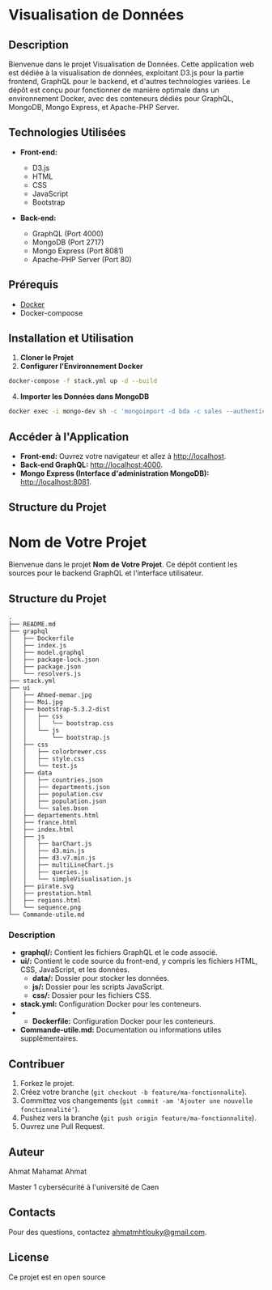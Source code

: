 # Visualisation de Données

## Description
Bienvenue dans le projet Visualisation de Données. 
Cette application web est dédiée à la visualisation de données, exploitant D3.js pour la partie frontend, GraphQL pour le backend, et 
d'autres technologies variées. Le dépôt est conçu pour fonctionner de manière optimale dans un environnement Docker, avec des conteneurs dédiés pour GraphQL, MongoDB, Mongo Express, et Apache-PHP Server.

## Technologies Utilisées
- **Front-end:**
  - D3.js
  - HTML
  - CSS
  - JavaScript
  - Bootstrap

- **Back-end:**
  - GraphQL (Port 4000)
  - MongoDB (Port 2717)
  - Mongo Express (Port 8081)
  - Apache-PHP Server (Port 80)

## Prérequis
- [Docker](https://www.docker.com/get-started)
- Docker-compoose

## Installation et Utilisation

1. **Cloner le Projet**
2. **Configurer l'Environnement Docker**
```bash
docker-compose -f stack.yml up -d --build
```
4. **Importer les Données dans MongoDB**
```bash
docker exec -i mongo-dev sh -c 'mongoimport -d bda -c sales --authenticationDatabase admin -u root -p example' < ui/data/sales.bson
```
## Accéder à l'Application

- **Front-end:** Ouvrez votre navigateur et allez à [http://localhost](http://localhost).
- **Back-end GraphQL:** [http://localhost:4000](http://localhost:4000).
- **Mongo Express (Interface d'administration MongoDB):** [http://localhost:8081](http://localhost:8081).

## Structure du Projet
# Nom de Votre Projet

Bienvenue dans le projet **Nom de Votre Projet**. Ce dépôt contient les sources pour le backend GraphQL et l'interface utilisateur.

## Structure du Projet

```plaintext
.
├── README.md
├── graphql
│   ├── Dockerfile
│   ├── index.js
│   ├── model.graphql
│   ├── package-lock.json
│   ├── package.json
│   └── resolvers.js
├── stack.yml
├── ui
│   ├── Ahmed-memar.jpg
│   ├── Moi.jpg
│   ├── bootstrap-5.3.2-dist
│   │   ├── css
│   │   │   └── bootstrap.css
│   │   └── js
│   │       └── bootstrap.js
│   ├── css
│   │   ├── colorbrewer.css
│   │   ├── style.css
│   │   └── test.js
│   ├── data
│   │   ├── countries.json
│   │   ├── departments.json
│   │   ├── population.csv
│   │   ├── population.json
│   │   └── sales.bson
│   ├── departements.html
│   ├── france.html
│   ├── index.html
│   ├── js
│   │   ├── barChart.js
│   │   ├── d3.min.js
│   │   ├── d3.v7.min.js
│   │   ├── multiLineChart.js
│   │   ├── queries.js
│   │   └── simpleVisualisation.js
│   ├── pirate.svg
│   ├── prestation.html
│   ├── regions.html
│   └── sequence.png
└── Commande-utile.md
```

### Description
- **graphql/:** Contient les fichiers GraphQL et le code associé.
- **ui/:** Contient le code source du front-end, y compris les fichiers HTML, CSS, JavaScript, et les données.
  - **data/:** Dossier pour stocker les données.
  - **js/:** Dossier pour les scripts JavaScript.
  - **css/:** Dossier pour les fichiers CSS.
- **stack.yml:** Configuration Docker pour les conteneurs.
- - **Dockerfile:** Configuration Docker pour les conteneurs.
- **Commande-utile.md:** Documentation ou informations utiles supplémentaires.

## Contribuer

1. Forkez le projet.
2. Créez votre branche (`git checkout -b feature/ma-fonctionnalite`).
3. Committez vos changements (`git commit -am 'Ajouter une nouvelle fonctionnalité'`).
4. Pushez vers la branche (`git push origin feature/ma-fonctionnalite`).
5. Ouvrez une Pull Request.

## Auteur

Ahmat Mahamat Ahmat

Master 1 cybersécurité à l'université de Caen

## Contacts

Pour des questions, contactez [ahmatmhtlouky@gmail.com](mailto:ahmatmhtlouky@gmail.com).

## License

Ce projet est en open source
